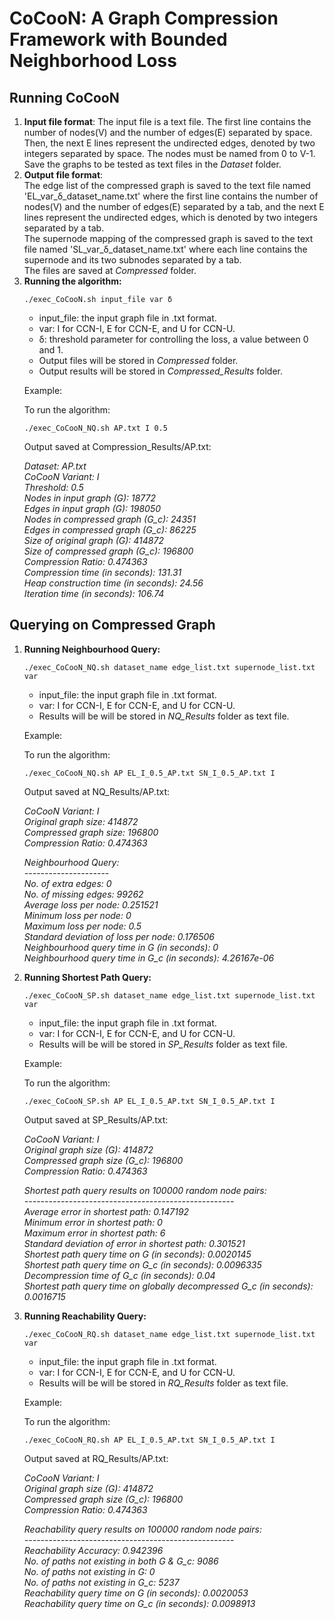 # CoCooN: A Graph Compression Framework with Bounded Neighborhood Loss

## Running CoCooN
<ol>
<li> <strong>Input file format</strong>:
 The input file is a text file. The first line contains the number of nodes(V) and the number of edges(E) separated by space. Then, the next E lines represent the undirected edges, denoted by two integers separated by space. The nodes must be named from 0 to V-1. Save the graphs to be tested as text files in the <em>Dataset</em> folder.
</li>

<li><strong>Output file format</strong>:</li>
The edge list of the compressed graph is saved to the text file named 'EL_var_δ_dataset_name.txt' where the first line contains the number of nodes(V) and the number of edges(E) separated by a tab, and the next E lines represent the undirected edges, which is denoted by two integers separated by a tab.<br>
The supernode mapping of the compressed graph is saved to the text file named 'SL_var_δ_dataset_name.txt' where each line contains the supernode and its two subnodes separated by a tab.<br>The files are saved at <em>Compressed</em> folder.

<li><strong>Running the algorithm:</strong>

`./exec_CoCooN.sh input_file var δ `

* input_file: the input graph file in .txt format.
* var: I for CCN-I, E for CCN-E, and U for CCN-U.
* δ: threshold parameter for controlling the loss, a value between 0 and 1.
* Output files will be stored in <em>Compressed</em> folder.
* Output results will be stored in <em>Compressed_Results</em> folder.

Example:

To run the algorithm:

`./exec_CoCooN_NQ.sh AP.txt I 0.5`

Output saved at Compression_Results/AP.txt:

 <em>Dataset: AP.txt<br>
CoCooN Variant: I<br>
Threshold: 0.5<br>
Nodes in input graph (G): 18772<br>
Edges in input graph (G): 198050<br>
Nodes in compressed graph (G_c): 24351<br>
Edges in compressed graph (G_c): 86225<br>
Size of original graph (G): 414872<br>
Size of compressed graph (G_c): 196800<br>
Compression Ratio: 0.474363<br>
Compression time (in seconds): 131.31<br>
Heap construction time (in seconds): 24.56<br>
Iteration time (in seconds): 106.74</em><br>
</li>
</ol>

## Querying on Compressed Graph
<ol>

<li><strong>Running Neighbourhood Query:</strong>

`./exec_CoCooN_NQ.sh dataset_name edge_list.txt supernode_list.txt var`

* input_file: the input graph file in .txt format.
* var: I for CCN-I, E for CCN-E, and U for CCN-U.
* Results will be will be stored in <em>NQ_Results</em> folder as text file.

Example:

To run the algorithm:

`./exec_CoCooN_NQ.sh AP EL_I_0.5_AP.txt SN_I_0.5_AP.txt I`

Output saved at NQ_Results/AP.txt:

<em>
CoCooN Variant: I<br>
Original graph size: 414872<br>
Compressed graph size: 196800<br>
Compression Ratio: 0.474363<br>

Neighbourhood Query:<br>
---------------------<br>
No. of extra edges: 0<br>
No. of missing edges: 99262<br>
Average loss per node: 0.251521<br>
Minimum loss per node: 0<br>
Maximum loss per node: 0.5<br>
Standard deviation of loss per node: 0.176506<br>
Neighbourhood query time in G (in seconds): 0<br>
Neighbourhood query time in G_c (in seconds): 4.26167e-06
</em><br>
</li>

<li><strong>Running Shortest Path Query:</strong>

`./exec_CoCooN_SP.sh dataset_name edge_list.txt supernode_list.txt var`

* input_file: the input graph file in .txt format.
* var: I for CCN-I, E for CCN-E, and U for CCN-U.
* Results will be will be stored in <em>SP_Results</em> folder as text file.

Example:

To run the algorithm:

`./exec_CoCooN_SP.sh AP EL_I_0.5_AP.txt SN_I_0.5_AP.txt I`

Output saved at SP_Results/AP.txt:

<em>
CoCooN Variant: I<br>
Original graph size (G): 414872<br>
Compressed graph size (G_c): 196800<br>
Compression Ratio: 0.474363<br>

Shortest path query results on 100000 random node pairs:<br>
----------------------------------------------------<br>
Average error in shortest path: 0.147192<br>
Minimum error in shortest path: 0<br>
Maximum error in shortest path: 6<br>
Standard deviation of error in shortest path: 0.301521<br>
Shortest path query time on G (in seconds): 0.0020145<br>
Shortest path query time on G_c (in seconds): 0.0096335<br>
Decompression time of G_c (in seconds): 0.04<br>
Shortest path query time on globally decompressed G_c (in seconds): 0.0016715
</em><br>
</li>

<li><strong>Running Reachability Query:</strong>

`./exec_CoCooN_RQ.sh dataset_name edge_list.txt supernode_list.txt var`

* input_file: the input graph file in .txt format.
* var: I for CCN-I, E for CCN-E, and U for CCN-U.
* Results will be will be stored in <em>RQ_Results</em> folder as text file.

Example:

To run the algorithm:

`./exec_CoCooN_RQ.sh AP EL_I_0.5_AP.txt SN_I_0.5_AP.txt I`

Output saved at RQ_Results/AP.txt:

<em>CoCooN Variant: I<br>
Original graph size (G): 414872<br>
Compressed graph size (G_c): 196800<br>
Compression Ratio: 0.474363<br>

Reachability query results on 100000 random node pairs:<br>
----------------------------------------------------<br>
Reachability Accuracy: 0.942396<br>
No. of paths not existing in both G & G_c: 9086<br>
No. of paths not existing in G: 0<br>
No. of paths not existing in G_c: 5237<br>
Reachability query time on G (in seconds): 0.0020053<br>
Reachability query time on G_c (in seconds): 0.0098913
</em><br>
</li>

</ol>
